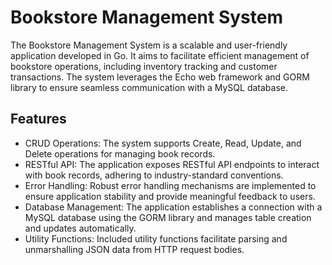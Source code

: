 # Bookstore Management System

The Bookstore Management System is a scalable and user-friendly application developed in Go. It aims to facilitate efficient management of bookstore operations, including inventory tracking and customer transactions. The system leverages the Echo web framework and GORM library to ensure seamless communication with a MySQL database.

## Features

- CRUD Operations: The system supports Create, Read, Update, and Delete operations for managing book records.
- RESTful API: The application exposes RESTful API endpoints to interact with book records, adhering to industry-standard conventions.
- Error Handling: Robust error handling mechanisms are implemented to ensure application stability and provide meaningful feedback to users.
- Database Management: The application establishes a connection with a MySQL database using the GORM library and manages table creation and updates automatically.
- Utility Functions: Included utility functions facilitate parsing and unmarshalling JSON data from HTTP request bodies.



